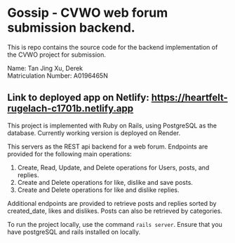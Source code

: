 # Gossip - CVWO web forum submission backend.
This is repo contains the source code for the backend implementation of the CVWO project for submission.

Name: Tan Jing Xu, Derek\
Matriculation Number: A0196465N

## Link to deployed app on Netlify: https://heartfelt-rugelach-c1701b.netlify.app
This project is implemented with Ruby on Rails, using PostgreSQL as the database. Currently working version is deployed on Render.

This servers as the REST api backend for a web forum. Endpoints are provided for the following main operations:

1. Create, Read, Update, and Delete operations for Users, posts, and replies.
2. Create and Delete operations for like, dislike and save posts.
3. Create and Delete operations for like and dislike replies.

Additional endpoints are provided to retrieve posts and replies sorted by created_date, likes and dislikes. Posts can also be retrieved by categories.

To run the project locally, use the command ```rails server```. Ensure that you have postgreSQL and rails installed on locally.

